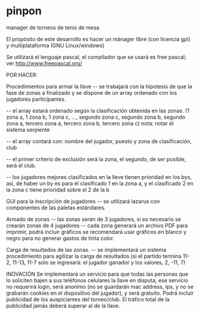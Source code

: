 pinpon
======

manager de torneos de tenis de mesa

El propósito de este desarrollo es hacer un mánager libre (con licencia gpl) y multiplataforma (GNU Linux/windows)

Se utilizará el lenguaje pascal, el compilador que se usará es free pascal; ver http://www.freepascal.org/

POR HACER:

Procedimientos para armar la llave 
-- se trabajará con la hipotesis de que la fase de zonas a finalizado y se dispone de un array ordenado con los jugadores participantes.

-- el array estará ordenado según la clasificación obtenida en las zonas. (1 zona a, 1 zona b, 1 zona c, ..., segundo zona c, segundo zona b, segundo zona a, tercero zona a, tercero zona b, tercero zona c) 
nota: notar el sistema serpiente

-- el array contará con: nombre del jugador, puesto y zona de clasificación, club

-- el primer criterio de exclusión será la zona, el segundo, de ser posible, será el club.

-- los jugadores mejores clasificados en la lleve tienen prioridad en los bys, asi, de haber un by es para el clasificado 1 en la zona a, y el clasificado 2 en la zona c tiene prioridad sobre el 2 de la b

GUI para la inscripción de jugadores
-- se utilizará lazarus con componentes de las paletas estándares.

Armado de zonas
-- las zonas serán de 3 jugadores, si es necesario se crearán zonas de 4 jugadores
-- cada zona generará un archivo PDF para imprimir, podrá incluir gráficos se recomendará usar gráficos en blanco y negro para no generar gastos de tinta color.

Carga de resultados de las zonas.
-- se implementará un sistema procedimiento para agilizar la carga de resultados (si el partido termina 11-2, 11-13, 11-7 solo se ingresará: el jugador ganador y los valores, 2, -11, 7)


INOVACIÓN
Se implementará un servicio para que todas las personas que lo soliciten bajen a sus teléfonos celulares la llave en disputa, ese servicio no requerirá login, será anonimo (no se guardarán mac address, ips, y no se grabarán cookies en el dispositivo del jugador), y será gratuito. Podrá incluir publicidad de los auspiciantes del torneo/club.
El tráfico total de la publicidad jamás deberá superar al de la llave.


   

